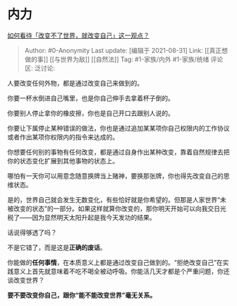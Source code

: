 # 内力
[如何看待「改变不了世界，就改变自己」这一观点？](https://www.zhihu.com/question/375280055/answer/1272249049)

> Author: #0-Anonymity
> Last update: [编辑于 2021-08-31]
> Link: [[真正想做的事]] [[与世界为敌]] [[自然法]]
> Tag: #1-家族/内外 #1-家族/统绪
> 评论区:
> 泛讨论:

人要改变任何外物，都是通过改变自己来做到的。

你要一杯水倒进自己嘴里，也是你自己伸手去拿着杯子倒的。

你要别人停止拿你的橡皮擦，你也是自己开口去跟别人说的。

你要让下属停止某种错误的做法，你也是通过追加某某项你自己权限内的工作协议或者作出某项你权限内的指令来达成的。

你想要任何别的事物有任何改变，都是通过自身作出某种改变，靠着自然规律去把你的状态变化扩展到其他事物的状态上。

哪怕有一天你可以用意念随意换牌当上赌神，要换那张牌，你也得先改变自己的思维状态。

是的，世界自己就会发生无数变化，有些恰好就是你希望的。但那是人家世界“未被改变的状态”的一部分。如果这样就算你改变的，那你明天开始可以向我交日光税了——因为显然明天太阳升起是我今天发功的结果。

话说得够透了吗？

不是它错了，而是这是**正确的废话**。

你能做的**任何事情**，在本质意义上都是通过改变自己做到的。“拒绝改变自己”在实践意义上首先就意味着不吃不喝全被动呼吸。你能活几天才都是个严重问题，你还谈改变世界？

**要不要改变你自己，跟你“能不能改变世界”毫无关系。**
